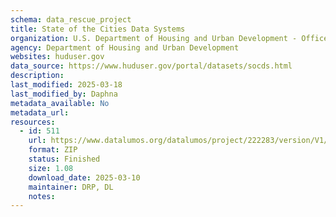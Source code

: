 ```yaml
---
schema: data_rescue_project 
title: State of the Cities Data Systems
organization: U.S. Department of Housing and Urban Development - Office of Policy Development and Research
agency: Department of Housing and Urban Development
websites: huduser.gov
data_source: https://www.huduser.gov/portal/datasets/socds.html
description: 
last_modified: 2025-03-18
last_modified_by: Daphna
metadata_available: No
metadata_url: 
resources:
  - id: 511
    url: https://www.datalumos.org/datalumos/project/222283/version/V1/view
    format: ZIP
    status: Finished
    size: 1.08
    download_date: 2025-03-10
    maintainer: DRP, DL
    notes: 
---
```

